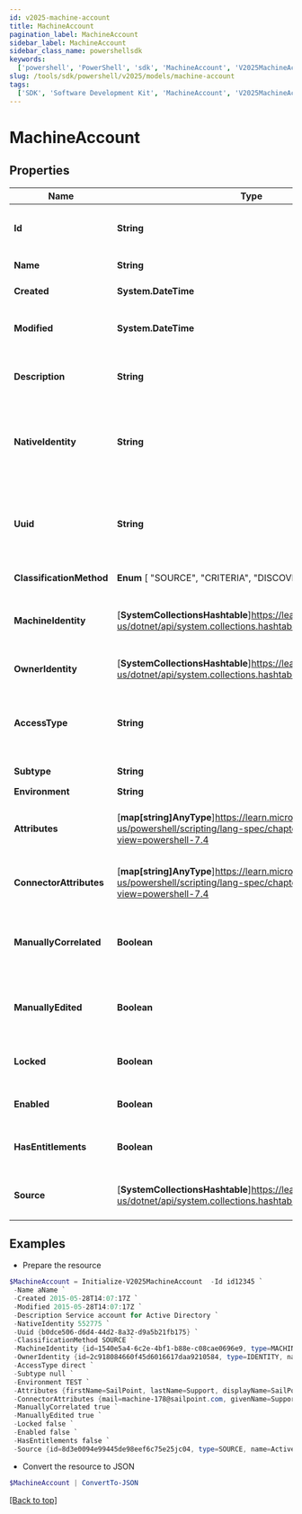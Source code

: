 ```yaml
---
id: v2025-machine-account
title: MachineAccount
pagination_label: MachineAccount
sidebar_label: MachineAccount
sidebar_class_name: powershellsdk
keywords:
  ['powershell', 'PowerShell', 'sdk', 'MachineAccount', 'V2025MachineAccount']
slug: /tools/sdk/powershell/v2025/models/machine-account
tags:
  ['SDK', 'Software Development Kit', 'MachineAccount', 'V2025MachineAccount']
---
```


# MachineAccount

## Properties

| Name | Type | Description | Notes |
| --- | --- | --- | --- |
| **Id** | **String** | System-generated unique ID of the Object | [optional] [readonly] |
| **Name** | **String** | Name of the Object | [required] |
| **Created** | **System.DateTime** | Creation date of the Object | [optional] [readonly] |
| **Modified** | **System.DateTime** | Last modification date of the Object | [optional] [readonly] |
| **Description** | **String** | A description of the machine account | [optional] |
| **NativeIdentity** | **String** | The unique ID of the machine account generated by the source system | [required] |
| **Uuid** | **String** | The unique ID of the account as determined by the account schema | [optional] |
| **ClassificationMethod** | **Enum** [ "SOURCE", "CRITERIA", "DISCOVERY", "MANUAL" ] | Classification Method | [required] |
| **MachineIdentity** | [**SystemCollectionsHashtable**]https://learn.microsoft.com/en-us/dotnet/api/system.collections.hashtable?view=net-9.0 | The machine identity this account is associated with | [optional] |
| **OwnerIdentity** | [**SystemCollectionsHashtable**]https://learn.microsoft.com/en-us/dotnet/api/system.collections.hashtable?view=net-9.0 | The identity who owns this account. | [optional] |
| **AccessType** | **String** | The connection type of the source this account is from | [optional] |
| **Subtype** | **String** | The sub-type | [optional] |
| **Environment** | **String** | Environment | [optional] |
| **Attributes** | [**map[string]AnyType**]https://learn.microsoft.com/en-us/powershell/scripting/lang-spec/chapter-04?view=powershell-7.4 | Custom attributes specific to the machine account | [optional] |
| **ConnectorAttributes** | [**map[string]AnyType**]https://learn.microsoft.com/en-us/powershell/scripting/lang-spec/chapter-04?view=powershell-7.4 | The connector attributes for the account | [required] |
| **ManuallyCorrelated** | **Boolean** | Indicates if the account has been manually correlated to an identity | [optional] [default to $false] |
| **ManuallyEdited** | **Boolean** | Indicates if the account has been manually edited | [required][default to $false] |
| **Locked** | **Boolean** | Indicates if the account is currently locked | [required] |
| **Enabled** | **Boolean** | Indicates if the account is enabled | [required][default to $false] |
| **HasEntitlements** | **Boolean** | Indicates if the account has entitlements | [required][default to $true] |
| **Source** | [**SystemCollectionsHashtable**]https://learn.microsoft.com/en-us/dotnet/api/system.collections.hashtable?view=net-9.0 | The source this machine account belongs to. | [required] |

## Examples

- Prepare the resource

```powershell
$MachineAccount = Initialize-V2025MachineAccount  -Id id12345 `
 -Name aName `
 -Created 2015-05-28T14:07:17Z `
 -Modified 2015-05-28T14:07:17Z `
 -Description Service account for Active Directory `
 -NativeIdentity 552775 `
 -Uuid {b0dce506-d6d4-44d2-8a32-d9a5b21fb175} `
 -ClassificationMethod SOURCE `
 -MachineIdentity {id=1540e5a4-6c2e-4bf1-b88e-c08cae0696e9, type=MACHINE_IDENTITY, name=SVC_ADService} `
 -OwnerIdentity {id=2c918084660f45d6016617daa9210584, type=IDENTITY, name=Adam Kennedy} `
 -AccessType direct `
 -Subtype null `
 -Environment TEST `
 -Attributes {firstName=SailPoint, lastName=Support, displayName=SailPoint Support} `
 -ConnectorAttributes {mail=machine-178@sailpoint.com, givenName=Support, displayName=SailPoint Support} `
 -ManuallyCorrelated true `
 -ManuallyEdited true `
 -Locked false `
 -Enabled false `
 -HasEntitlements false `
 -Source {id=8d3e0094e99445de98eef6c75e25jc04, type=SOURCE, name=Active Directory}
```

- Convert the resource to JSON

```powershell
$MachineAccount | ConvertTo-JSON
```

[[Back to top]](#)
